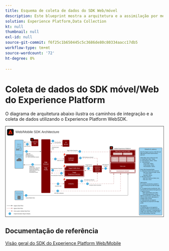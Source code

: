```yaml
---
title: Esquema de coleta de dados do SDK Web/móvel
description: Este blueprint mostra a arquitetura e a assimilação por meio do Experience Platform Web e Mobile SDK
solution: Experience Platform,Data Collection
kt: null
thumbnail: null
exl-id: null
source-git-commit: f6f25c1b650445c5c3686de80c80334aacc17db5
workflow-type: tm+mt
source-wordcount: '72'
ht-degree: 0%

---
```


# Coleta de dados do SDK móvel/Web do Experience Platform

O diagrama de arquitetura abaixo ilustra os caminhos de integração e a coleta de dados utilizando o Experience Platform WebSDK.

<img src="assets/web_sdk_flow.svg" alt="Arquitetura de referência para implementação usando o Experience Platform Web e Mobile SDK" style="border:1px solid #4a4a4a" />

## Documentação de referência

[Visão geral do SDK do Experience Platform Web/Mobile](https://experienceleague.adobe.com/docs/experience-platform/edge/home.html?lang=en)
